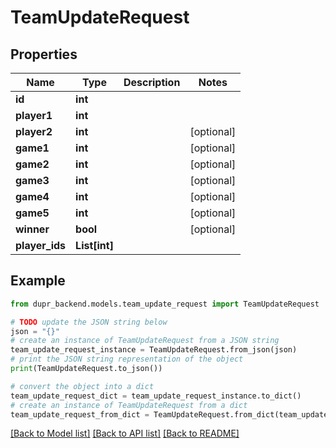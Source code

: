 # TeamUpdateRequest


## Properties

Name | Type | Description | Notes
------------ | ------------- | ------------- | -------------
**id** | **int** |  | 
**player1** | **int** |  | 
**player2** | **int** |  | [optional] 
**game1** | **int** |  | [optional] 
**game2** | **int** |  | [optional] 
**game3** | **int** |  | [optional] 
**game4** | **int** |  | [optional] 
**game5** | **int** |  | [optional] 
**winner** | **bool** |  | [optional] 
**player_ids** | **List[int]** |  | 

## Example

```python
from dupr_backend.models.team_update_request import TeamUpdateRequest

# TODO update the JSON string below
json = "{}"
# create an instance of TeamUpdateRequest from a JSON string
team_update_request_instance = TeamUpdateRequest.from_json(json)
# print the JSON string representation of the object
print(TeamUpdateRequest.to_json())

# convert the object into a dict
team_update_request_dict = team_update_request_instance.to_dict()
# create an instance of TeamUpdateRequest from a dict
team_update_request_from_dict = TeamUpdateRequest.from_dict(team_update_request_dict)
```
[[Back to Model list]](../README.md#documentation-for-models) [[Back to API list]](../README.md#documentation-for-api-endpoints) [[Back to README]](../README.md)


